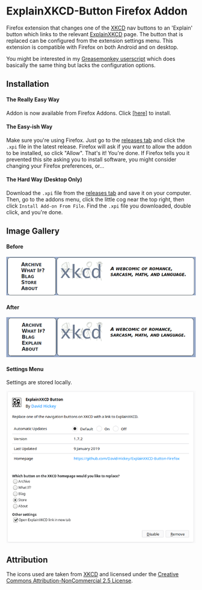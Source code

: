 # ExplainXKCD-Button Firefox Addon
Firefox extension that changes one of the [XKCD](https://www.xkcd.com/) nav buttons to an 'Explain' button which links to the relevant [ExplainXKCD](https://www.explainxkcd.com/wiki/index.php/Main_Page) page. The button that is replaced can be configured from the extension settings menu. This extension is compatible with Firefox on both Android and on desktop.

You might be interested in my [Greasemonkey userscript](https://github.com/David-Hickey/ExplainXKCD-Button-Userscript) which does basically the same thing but lacks the configuration options.

## Installation

#### The Really Easy Way

Addon is now available from Firefox Addons. Click [\[here\]](https://addons.mozilla.org/en-GB/firefox/addon/explainxkcd-button/) to install.

#### The Easy-ish Way

Make sure you're using Firefox. Just go to the [releases tab](https://github.com/David-Hickey/ExplainXKCD-Button-Firefox/releases/latest) and click the `.xpi` file in the latest release. Firefox will ask if you want to allow the addon to be installed, so click "Allow". That's it! You're done. If Firefox tells you it prevented this site asking you to install software, you might consider changing your Firefox preferences, or...

#### The Hard Way (Desktop Only)

Download the `.xpi` file from the [releases tab](https://github.com/David-Hickey/ExplainXKCD-Button-Firefox/releases/latest) and save it on your computer. Then, go to the addons menu, click the little cog near the top right, then click `Install Add-on From File`. Find the `.xpi` file you downloaded, double click, and you're done.

## Image Gallery

#### Before
![Before userscript](https://raw.githubusercontent.com/David-Hickey/ExplainXKCD-Button-Firefox/master/images/before.png)

#### After
![After userscript](https://raw.githubusercontent.com/David-Hickey/ExplainXKCD-Button-Firefox/master/images/after.png)

#### Settings Menu
Settings are stored locally.

![Settings menu](https://raw.githubusercontent.com/David-Hickey/ExplainXKCD-Button-Firefox/master/images/settings.png)

## Attribution

The icons used are taken from [XKCD](https://xkcd.com) and licensed under the [Creative Commons Attribution-NonCommercial 2.5 License](https://creativecommons.org/licenses/by-nc/2.5/).
